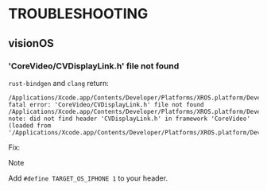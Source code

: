# TROUBLESHOOTING

## visionOS

### 'CoreVideo/CVDisplayLink.h' file not found

`rust-bindgen` and `clang` return:

```shell
/Applications/Xcode.app/Contents/Developer/Platforms/XROS.platform/Developer/SDKs/XROS1.2.sdk/System/Library/Frameworks/CoreVideo.framework/Headers/CoreVideo.h:25:10: fatal error: 'CoreVideo/CVDisplayLink.h' file not found
/Applications/Xcode.app/Contents/Developer/Platforms/XROS.platform/Developer/SDKs/XROS1.2.sdk/System/Library/Frameworks/CoreVideo.framework/Headers/CoreVideo.h:25:10: note: did not find header 'CVDisplayLink.h' in framework 'CoreVideo' (loaded from '/Applications/Xcode.app/Contents/Developer/Platforms/XROS.platform/Developer/SDKs/XROS1.2.sdk/System/Library/Frameworks')
```

Fix: 
> [!NOTE]  
> Add `#define TARGET_OS_IPHONE 1` to your header.